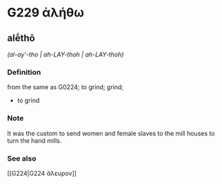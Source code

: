 # G229 ἀλήθω

## alḗthō

_(al-ay'-tho | ah-LAY-thoh | ah-LAY-thoh)_

### Definition

from the same as G0224; to grind; grind; 

- to grind

### Note

It was the custom to send women and female slaves to the mill houses to turn the hand mills.

### See also

[[G224|G224 ἄλευρον]]

